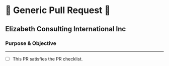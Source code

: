 # 🥇 Generic Pull Request 🥇
## Elizabeth Consulting International Inc
### Purpose & Objective
<!--- Clearly and concisely state the purpose of this PR -->

***
<!-- ### PR Checklist
- [ ] I have followed ECI's codebase contribution guidelines OR N/A.
- [ ] I have checked all issues and PRs and I certify that this PR does not duplicate an open PR.
- [ ] I linted my code on my local machine prior to submission OR N/A.
- [ ] Unit tests are included OR N/A.
- [ ] All tests ran successfully on my local machine OR N/A.
- [ ] All classes, modules, and function contain docstrings OR N/A.
- [ ] Documentation has been added/updated OR N/A.
-->
- [ ] This PR satisfies the PR checklist.
